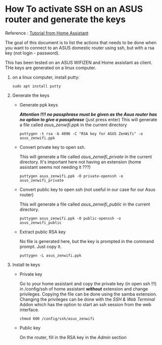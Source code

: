 # How To activate SSH on an ASUS router and generate the keys

Reference : [Tutorial from Home Assistant](https://community.home-assistant.io/t/how-i-got-asuswrt-device-tracker-working-with-ssh-key-files/47787)

The goal of this document is to list the actions that needs to be done when you want to connect to an ASUS domestic router using ssh, but with a rsa key (not login - password).

This has been tested on an ASUS WIFIZEN and Home assistant as client. THe keys are generated on a linux computer.

1. on a linux computer, install putty:

    ```Shell
    sudo apt install putty
    ```

2. Generate the keys

    * Generate ppk keys
  
        ***Attention !!!! no passphrase must be given as the Asus router has no option to give a passphrase*** (just press enter)
        This will generate a file called *asus_zenwifi.ppk* in the current directory

        ```Shell
        puttygen -t rsa -b 4096 -C "RSA key for ASUS ZenWifi" -o asus_zenwifi.ppk
        ```

    * Convert private key to open ssh.
  
        This will generate a file called *asus_zenwifi_private* in the current directory. It's important here not having an extension (home assistant seems not needing it ???)

        ```Shell
        puttygen asus_zenwifi.ppk -O private-openssh -o asus_zenwifi_private
        ```

    * Convert public key to open ssh (not useful in our case for our Asus router)
  
        This will generate a file called *asus_zenwifi_public* in the current directory.

        ```Shell
        puttygen asus_zenwifi.ppk -O public-openssh -o asus_zenwifi_public
        ```

    * Extract public RSA key

        No file is generated here, but the key is prompted in the command prompt. Just copy it.

        ```shell
        puttygen -L asus_zenwifi.ppk 
        ```

3. Install te keys

    * Private key

        Go to your home assistant and copy the private key (in open ssh !!!) in /config/ssh of home assistant ***without*** extension and change privileges. Copying the file can be done using the samba extension. Changing the privileges can be done with the *SSH & Web Terminal* Addon which has the option to start an ssh session from the web interface.

        ```shell
        chmod 600 /config/ssh/asus_zenwifi
        ```

    * Public key

        On the router, fill in the RSA key in the *Admin* section
